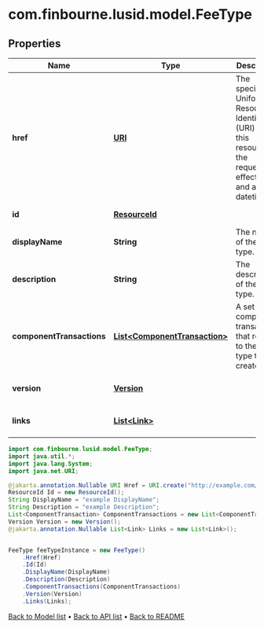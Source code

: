 # com.finbourne.lusid.model.FeeType

## Properties

Name | Type | Description | Notes
------------ | ------------- | ------------- | -------------
**href** | [**URI**](URI.md) | The specific Uniform Resource Identifier (URI) for this resource at the requested effective and asAt datetime. | [optional] [default to URI]
**id** | [**ResourceId**](ResourceId.md) |  | [default to ResourceId]
**displayName** | **String** | The name of the fee type. | [default to String]
**description** | **String** | The description of the fee type. | [default to String]
**componentTransactions** | [**List&lt;ComponentTransaction&gt;**](ComponentTransaction.md) | A set of component transactions that relate to the fee type to be created. | [default to List<ComponentTransaction>]
**version** | [**Version**](Version.md) |  | [optional] [default to Version]
**links** | [**List&lt;Link&gt;**](Link.md) |  | [optional] [default to List<Link>]

```java
import com.finbourne.lusid.model.FeeType;
import java.util.*;
import java.lang.System;
import java.net.URI;

@jakarta.annotation.Nullable URI Href = URI.create("http://example.com/Href");
ResourceId Id = new ResourceId();
String DisplayName = "example DisplayName";
String Description = "example Description";
List<ComponentTransaction> ComponentTransactions = new List<ComponentTransaction>();
Version Version = new Version();
@jakarta.annotation.Nullable List<Link> Links = new List<Link>();


FeeType feeTypeInstance = new FeeType()
    .Href(Href)
    .Id(Id)
    .DisplayName(DisplayName)
    .Description(Description)
    .ComponentTransactions(ComponentTransactions)
    .Version(Version)
    .Links(Links);
```


[Back to Model list](../README.md#documentation-for-models) &#8226; [Back to API list](../README.md#documentation-for-api-endpoints) &#8226; [Back to README](../README.md)

